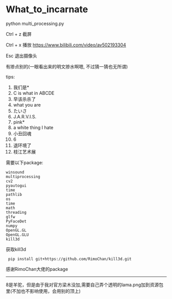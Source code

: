 # What_to_incarnate

python multi_processing.py

Ctrl + z 截屏

Ctrl + x 播放 https://www.bilibili.com/video/av502193304

Esc 退出摄像头

有掺点别的(一眼看出来的明文掺水啊嗯, 不过猜一猜也无所谓)

tips:

1. 我们是*
2. C is what in ABCDE
3. 早该杀杀了
4. what you are
5. たいさ
6. J.A.R.V.I.S.
7. pink*
8. a white thing I hate
9. 小丑回魂
10. 6
11. 退环境了
12. 枝江艺术展

需要以下package:

    winsound
    multiprocessing
    cv2
    pyautogui
    time
    pathlib
    os
    time
    math
    threading
    glfw
    PyFaceDet
    numpy
    OpenGL.GL
    OpenGL.GLU
    kill3d
    
获取kill3d

     pip install git+https://github.com/RimoChan/kill3d.git
 
感谢RimoChan大佬的package

___

8是羊驼，但是由于我对官方梁木没加,需要自己弄个透明的lama.png加到资源包里(不加也不影响使用，会用别的顶上)
